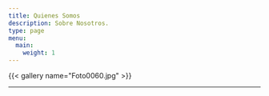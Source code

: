 ```yaml
---
title: Quienes Somos
description: Sobre Nosotros.
type: page
menu:
  main:
    weight: 1
---
```

{{< gallery name="Foto0060.jpg" >}}

- - -
